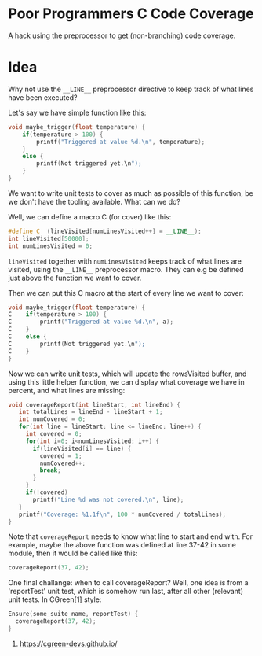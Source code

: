 # Poor Programmers C Code Coverage
A hack using the preprocessor to get (non-branching) code coverage.

# Idea

Why not use the `__LINE__` preprocessor directive to keep track of what lines have been executed?

Let's say we have simple function like this:

  ```cpp
  void maybe_trigger(float temperature) {
      if(temperature > 100) {
          printf("Triggered at value %d.\n", temperature);
      }
      else {
          printf(Not triggered yet.\n");
      }
  }
  ```

We want to write unit tests to cover as much as possible of this function, be we don't have the
tooling available. What can we do?

Well, we can define a macro C (for cover) like this:

  ```cpp
  #define C  (lineVisited[numLinesVisited++] = __LINE__);
  int lineVisited[50000];
  int numLinesVisited = 0;
  ```

`lineVisited` together with `numLinesVisited` keeps track of what lines are visited, using the
`__LINE__` preprocessor macro. They can e.g be defined just above the function we want to cover.

Then we can put this C macro at the start of every line we want to cover:

  ```cpp
  void maybe_trigger(float temperature) {
  C    if(temperature > 100) {
  C        printf("Triggered at value %d.\n", a);
  C    }
  C    else {
  C        printf(Not triggered yet.\n");
  C    }
  }
  ```

Now we can write unit tests, which will update the rowsVisited buffer, and using this
little helper function, we can display what coverage we have in percent, and what lines
are missing:

   ```cpp
   void coverageReport(int lineStart, int lineEnd) {
      int totalLines = lineEnd - lineStart + 1;
      int numCovered = 0;
      for(int line = lineStart; line <= lineEnd; line++) {
        int covered = 0;
        for(int i=0; i<numLinesVisited; i++) {
          if(lineVisited[i] == line) {
            covered = 1;
            numCovered++;
            break;
          }
        }
        if(!covered)
          printf("Line %d was not covered.\n", line);
      }
      printf("Coverage: %1.1f\n", 100 * numCovered / totalLines);
   }
   ```
   
Note that `coverageReport` needs to know what line to start and end with. For example, maybe
the above function was defined at line 37-42 in some module, then it would be called like this:

   ```cpp
   coverageReport(37, 42);
   ```

One final challange: when to call coverageReport? Well, one idea is from a 'reportTest' unit test,
which is somehow run last, after all other (relevant) unit tests. In CGreen[1] style:

   ```cpp
   Ensure(some_suite_name, reportTest) {
     coverageReport(37, 42);
   }
   ```


1. https://cgreen-devs.github.io/
